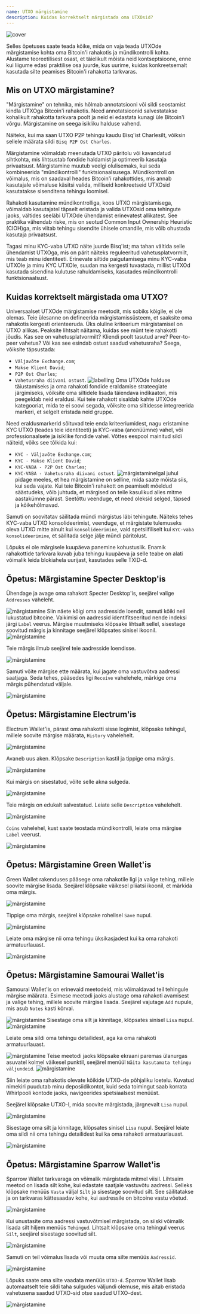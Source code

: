 ```yaml
---
name: UTXO märgistamine
description: Kuidas korrektselt märgistada oma UTXOsid?
---
```

![cover](assets/cover.webp)

Selles õpetuses saate teada kõike, mida on vaja teada UTXOde märgistamise kohta oma Bitcoin'i rahakotis ja mündikontrolli kohta. Alustame teoreetilisest osast, et täielikult mõista neid kontseptsioone, enne kui liigume edasi praktilise osa juurde, kus uurime, kuidas konkreetsemalt kasutada silte peamises Bitcoin'i rahakotta tarkvaras.

## Mis on UTXO märgistamine?
"Märgistamine" on tehnika, mis hõlmab annotatsiooni või sildi seostamist kindla UTXOga Bitcoin'i rahakotis. Need annotatsioonid salvestatakse kohalikult rahakotta tarkvara poolt ja neid ei edastata kunagi üle Bitcoin'i võrgu. Märgistamine on seega isikliku halduse vahend.

Näiteks, kui ma saan UTXO P2P tehingu kaudu Bisq'ist Charlesilt, võiksin sellele määrata sildi `Bisq P2P Ost Charles`.

Märgistamine võimaldab meenutada UTXO päritolu või kavandatud sihtkohta, mis lihtsustab fondide haldamist ja optimeerib kasutaja privaatsust. Märgistamine muutub veelgi olulisemaks, kui seda kombineerida "mündikontrolli" funktsionaalsusega. Mündikontroll on võimalus, mis on saadaval heades Bitcoin'i rahakottides, mis annab kasutajale võimaluse käsitsi valida, milliseid konkreetseid UTXOsid kasutatakse sisenditena tehingu loomisel.

Rahakoti kasutamine mündikontrolliga, koos UTXO märgistamisega, võimaldab kasutajatel täpselt eristada ja valida UTXOsid oma tehingute jaoks, vältides seeläbi UTXOde ühendamist erinevatest allikatest. See praktika vähendab riske, mis on seotud Common Input Ownership Heuristic (CIOH)ga, mis viitab tehingu sisendite ühisele omandile, mis võib ohustada kasutaja privaatsust.

Tagasi minu KYC-vaba UTXO näite juurde Bisq'ist; ma tahan vältida selle ühendamist UTXOga, mis on pärit näiteks reguleeritud vahetusplatvormilt, mis teab minu identiteeti. Erinevate siltide paigutamisega minu KYC-vaba UTXOle ja minu KYC UTXOle, suudan ma kergesti tuvastada, millist UTXOd kasutada sisendina kulutuse rahuldamiseks, kasutades mündikontrolli funktsionaalsust.

## Kuidas korrektselt märgistada oma UTXO?
Universaalset UTXOde märgistamise meetodit, mis sobiks kõigile, ei ole olemas. Teie ülesanne on defineerida märgistamissüsteem, et saaksite oma rahakotis kergesti orienteeruda.
Üks oluline kriteerium märgistamisel on UTXO allikas. Peaksite lihtsalt näitama, kuidas see münt teie rahakotti jõudis. Kas see on vahetusplatvormilt? Kliendi poolt tasutud arve? Peer-to-peer vahetus? Või kas see esindab ostust saadud vahetusraha? Seega, võiksite täpsustada:
- `Väljavõte Exchange.com`;
- `Makse Klient David`;
- `P2P Ost Charles`;
- `Vahetusraha diivani ostust`.
![labelling](assets/en/1.webp)
Oma UTXOde halduse täiustamiseks ja oma rahakoti fondide eraldamise strateegiate järgimiseks, võiksite oma siltidele lisada täiendava indikaatori, mis peegeldab neid eraldusi. Kui teie rahakott sisaldab kahte UTXOde kategooriat, mida te ei soovi segada, võiksite oma siltidesse integreerida markeri, et selgelt eristada neid gruppe.

Need eraldusmarkerid sõltuvad teie enda kriteeriumidest, nagu eristamine KYC UTXO (teades teie identiteeti) ja KYC-vaba (anonüümne) vahel, või professionaalsete ja isiklike fondide vahel. Võttes eespool mainitud sildi näiteid, võiks see tõlkida kui:
- `KYC - Väljavõte Exchange.com`;
- `KYC - Makse Klient David`;
- `KYC-VABA - P2P Ost Charles`;
- `KYC-VABA - Vahetusraha diivani ostust`.
![märgistamine](assets/en/2.webp)Igal juhul pidage meeles, et hea märgistamine on selline, mida saate mõista siis, kui seda vajate. Kui teie Bitcoin'i rahakott on peamiselt mõeldud säästudeks, võib juhtuda, et märgised on teile kasulikud alles mitme aastakümne pärast. Seetõttu veenduge, et need oleksid selged, täpsed ja kõikehõlmavad.

Samuti on soovitatav säilitada mündi märgistus läbi tehingute. Näiteks tehes KYC-vaba UTXO konsolideerimist, veenduge, et märgistate tulemuseks oleva UTXO mitte ainult kui `konsolideerimine`, vaid spetsiifiliselt kui `KYC-vaba konsolideerimine`, et säilitada selge jälje mündi päritolust.

Lõpuks ei ole märgisele kuupäeva panemine kohustuslik. Enamik rahakottide tarkvara kuvab juba tehingu kuupäeva ja selle teabe on alati võimalik leida blokiahela uurijast, kasutades selle TXID-d.

## Õpetus: Märgistamine Specter Desktop'is

Ühendage ja avage oma rahakott Specter Desktop'is, seejärel valige `Addresses` vaheleht.

![märgistamine](assets/notext/3.webp)
Siin näete kõigi oma aadresside loendit, samuti kõiki neil lukustatud bitcoine. Vaikimisi on aadressid identifitseeritud nende indeksi järgi `Label` veerus. Märgise muutmiseks klõpsake lihtsalt sellel, sisestage soovitud märgis ja kinnitage seejärel klõpsates sinisel ikoonil.
![märgistamine](assets/notext/4.webp)

Teie märgis ilmub seejärel teie aadresside loendisse.

![märgistamine](assets/notext/5.webp)

Samuti võite märgise ette määrata, kui jagate oma vastuvõtva aadressi saatjaga. Seda tehes, pääsedes ligi `Receive` vahelehele, märkige oma märgis pühendatud väljale.

![märgistamine](assets/notext/6.webp)

## Õpetus: Märgistamine Electrum'is

Electrum Wallet'is, pärast oma rahakotti sisse logimist, klõpsake tehingul, millele soovite märgise määrata, `History` vahelehelt.

![märgistamine](assets/notext/7.webp)

Avaneb uus aken. Klõpsake `Description` kastil ja tippige oma märgis.

![märgistamine](assets/notext/8.webp)

Kui märgis on sisestatud, võite selle akna sulgeda.

![märgistamine](assets/notext/9.webp)

Teie märgis on edukalt salvestatud. Leiate selle `Description` vahelehelt.

![märgistamine](assets/notext/10.webp)

`Coins` vahelehel, kust saate teostada mündikontrolli, leiate oma märgise `Label` veerust.

![märgistamine](assets/notext/11.webp)

## Õpetus: Märgistamine Green Wallet'is

Green Wallet rakenduses pääsege oma rahakotile ligi ja valige tehing, millele soovite märgise lisada. Seejärel klõpsake väikesel pliiatsi ikoonil, et märkida oma märgis.

![märgistamine](assets/notext/12.webp)

Tippige oma märgis, seejärel klõpsake rohelisel `Save` nupul.

![märgistamine](assets/notext/13.webp)

Leiate oma märgise nii oma tehingu üksikasjadest kui ka oma rahakoti armatuurlauast.

![märgistamine](assets/notext/14.webp)

## Õpetus: Märgistamine Samourai Wallet'is

Samourai Wallet'is on erinevaid meetodeid, mis võimaldavad teil tehingule märgise määrata. Esimese meetodi jaoks alustage oma rahakoti avamisest ja valige tehing, millele soovite märgise lisada. Seejärel vajutage `Add` nupule, mis asub `Notes` kasti kõrval.

![märgistamine](assets/notext/15.webp)
Sisestage oma silt ja kinnitage, klõpsates sinisel `Lisa` nupul.
![märgistamine](assets/notext/16.webp)

Leiate oma sildi oma tehingu detailidest, aga ka oma rahakoti armatuurlauast.

![märgistamine](assets/notext/17.webp)
Teise meetodi jaoks klõpsake ekraani paremas ülanurgas asuvatel kolmel väikesel punktil, seejärel menüül `Näita kasutamata tehingu väljundeid`.
![märgistamine](assets/notext/18.webp)

Siin leiate oma rahakotis olevate kõikide UTXO-de põhjaliku loetelu. Kuvatud nimekiri puudutab minu deposiidikontot, kuid seda toimingut saab korrata Whirlpooli kontode jaoks, navigeerides spetsiaalsest menüüst.

Seejärel klõpsake UTXO-l, mida soovite märgistada, järgnevalt `Lisa` nupul.

![märgistamine](assets/notext/19.webp)

Sisestage oma silt ja kinnitage, klõpsates sinisel `Lisa` nupul. Seejärel leiate oma sildi nii oma tehingu detailidest kui ka oma rahakoti armatuurlauast.

![märgistamine](assets/notext/20.webp)

## Õpetus: Märgistamine Sparrow Wallet'is

Sparrow Wallet tarkvaraga on võimalik märgistada mitmel viisil. Lihtsaim meetod on lisada silt kohe, kui edastate saatjale vastuvõtu aadressi. Selleks klõpsake menüüs `Vasta` väljal `Silt` ja sisestage soovitud silt. See säilitatakse ja on tarkvaras kättesaadav kohe, kui aadressile on bitcoine vastu võetud.

![märgistamine](assets/notext/21.webp)

Kui unustasite oma aadressi vastuvõtmisel märgistada, on siiski võimalik lisada silt hiljem menüüs `Tehingud`. Lihtsalt klõpsake oma tehingul veerus `Silt`, seejärel sisestage soovitud silt.

![märgistamine](assets/notext/22.webp)

Samuti on teil võimalus lisada või muuta oma silte menüüs `Aadressid`.

![märgistamine](assets/notext/23.webp)

Lõpuks saate oma silte vaadata menüüs `UTXO-d`. Sparrow Wallet lisab automaatselt teie sildi taha sulgudes väljundi olemuse, mis aitab eristada vahetusena saadud UTXO-sid otse saadud UTXO-dest.

![märgistamine](assets/notext/24.webp)